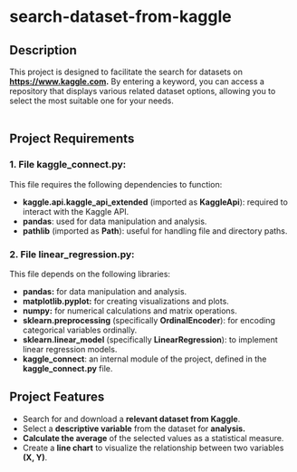 # search-dataset-from-kaggle

## Description
This project is designed to facilitate the search for datasets on **https://www.kaggle.com.** By entering a keyword, you can access a repository that displays various related dataset options, allowing you to select the most suitable one for your needs.<br><br>

## Project Requirements

### 1. File kaggle_connect.py:
This file requires the following dependencies to function:<br>

- **kaggle.api.kaggle_api_extended** (imported as **KaggleApi**): required to interact with the Kaggle API.<br>
- **pandas**: used for data manipulation and analysis.<br>
- **pathlib** (imported as **Path**): useful for handling file and directory paths.<br>

### 2. File linear_regression.py:
This file depends on the following libraries:<br>

- **pandas:** for data manipulation and analysis.<br>
- **matplotlib.pyplot:** for creating visualizations and plots.<br>
- **numpy:** for numerical calculations and matrix operations.<br>
- **sklearn.preprocessing** (specifically **OrdinalEncoder**): for encoding categorical variables ordinally.<br>
- **sklearn.linear_model** (specifically **LinearRegression**): to implement linear regression models.<br>
- **kaggle_connect**: an internal module of the project, defined in the **kaggle_connect.py** file.<br>

## Project Features

- Search for and download a **relevant dataset from Kaggle**.<br>
- Select a **descriptive variable** from the dataset for **analysis.**<br>
- **Calculate the average** of the selected values as a statistical measure.<br>
- Create a **line chart** to visualize the relationship between two variables **(X, Y)**.